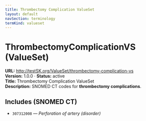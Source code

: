 ```yaml
---
title: Thrombectomy Complication ValueSet
layout: default
navSection: terminology
termKind: valueset
---
```


# ThrombectomyComplicationVS (ValueSet)

**URL:** http://testSK.org/ValueSet/thrombectomy-complication-vs  
**Version:** 1.0.0 · **Status:** active  
**Title:** Thrombectomy Complication ValueSet  
**Description:** SNOMED CT codes for **thrombectomy complications**.

## Includes (SNOMED CT)
- `307312008` — *Perforation of artery (disorder)*
